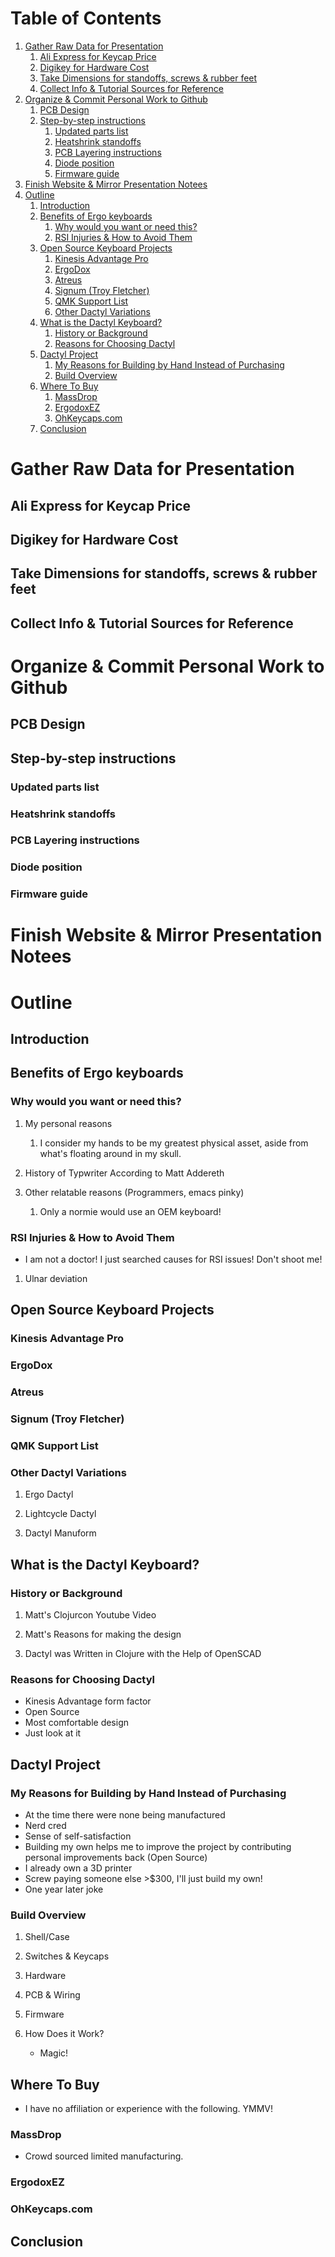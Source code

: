 
# Table of Contents

1.  [Gather Raw Data for Presentation](#org2008fc0)
    1.  [Ali Express for Keycap Price](#org08f3d47)
    2.  [Digikey for Hardware Cost](#orgcb3b4b4)
    3.  [Take Dimensions for standoffs, screws & rubber feet](#org0bc0449)
    4.  [Collect Info & Tutorial Sources for Reference](#org3390641)
2.  [Organize & Commit Personal Work to Github](#org655459d)
    1.  [PCB Design](#org697986e)
    2.  [Step-by-step instructions](#orgf3f37c2)
        1.  [Updated parts list](#org35d3358)
        2.  [Heatshrink standoffs](#org959e38e)
        3.  [PCB Layering instructions](#orgec3e581)
        4.  [Diode position](#orgc1016a9)
        5.  [Firmware guide](#org7c49d3d)
3.  [Finish Website & Mirror Presentation Notees](#orge34229a)
4.  [Outline](#org1c7c566)
    1.  [Introduction](#orgb9fc588)
    2.  [Benefits of Ergo keyboards](#orgd529c2b)
        1.  [Why would you want or need this?](#orga8d0059)
        2.  [RSI Injuries & How to Avoid Them](#orgbfae5ba)
    3.  [Open Source Keyboard Projects](#org5576d0a)
        1.  [Kinesis Advantage Pro](#org62050ea)
        2.  [ErgoDox](#org2eedbe3)
        3.  [Atreus](#orgb6a998c)
        4.  [Signum (Troy Fletcher)](#org9c85a2d)
        5.  [QMK Support List](#orgdac35f0)
        6.  [Other Dactyl Variations](#orgdf0f005)
    4.  [What is the Dactyl Keyboard?](#orge427ced)
        1.  [History or Background](#org61f05c0)
        2.  [Reasons for Choosing Dactyl](#org0a3ea46)
    5.  [Dactyl Project](#orga241d11)
        1.  [My Reasons for Building by Hand Instead of Purchasing](#orgf2a3457)
        2.  [Build Overview](#orga627be4)
    6.  [Where To Buy](#orgdb5ec97)
        1.  [MassDrop](#org7babe06)
        2.  [ErgodoxEZ](#org8cdad19)
        3.  [OhKeycaps.com](#org10def9d)
    7.  [Conclusion](#org205c3ad)



<a id="org2008fc0"></a>

# Gather Raw Data for Presentation


<a id="org08f3d47"></a>

## Ali Express for Keycap Price


<a id="orgcb3b4b4"></a>

## Digikey for Hardware Cost


<a id="org0bc0449"></a>

## Take Dimensions for standoffs, screws & rubber feet


<a id="org3390641"></a>

## Collect Info & Tutorial Sources for Reference


<a id="org655459d"></a>

# Organize & Commit Personal Work to Github


<a id="org697986e"></a>

## PCB Design


<a id="orgf3f37c2"></a>

## Step-by-step instructions


<a id="org35d3358"></a>

### Updated parts list


<a id="org959e38e"></a>

### Heatshrink standoffs


<a id="orgec3e581"></a>

### PCB Layering instructions


<a id="orgc1016a9"></a>

### Diode position


<a id="org7c49d3d"></a>

### Firmware guide


<a id="orge34229a"></a>

# Finish Website & Mirror Presentation Notees


<a id="org1c7c566"></a>

# Outline


<a id="orgb9fc588"></a>

## Introduction


<a id="orgd529c2b"></a>

## Benefits of Ergo keyboards


<a id="orga8d0059"></a>

### Why would you want or need this?

1.  My personal reasons

    1.  I consider my hands to be my greatest physical asset, aside from what's floating around in my skull.

2.  History of Typwriter According to Matt Addereth

3.  Other relatable reasons (Programmers, emacs pinky)

    1.  Only a normie would use an OEM keyboard!


<a id="orgbfae5ba"></a>

### RSI Injuries & How to Avoid Them

-   I am not a doctor! I just searched causes for RSI issues! Don't shoot me!

1.  Ulnar deviation


<a id="org5576d0a"></a>

## Open Source Keyboard Projects


<a id="org62050ea"></a>

### Kinesis Advantage Pro


<a id="org2eedbe3"></a>

### ErgoDox


<a id="orgb6a998c"></a>

### Atreus


<a id="org9c85a2d"></a>

### Signum (Troy Fletcher)


<a id="orgdac35f0"></a>

### QMK Support List


<a id="orgdf0f005"></a>

### Other Dactyl Variations

1.  Ergo Dactyl

2.  Lightcycle Dactyl

3.  Dactyl Manuform


<a id="orge427ced"></a>

## What is the Dactyl Keyboard?


<a id="org61f05c0"></a>

### History or Background

1.  Matt's Clojurcon Youtube Video

2.  Matt's Reasons for making the design

3.  Dactyl was Written in Clojure with the Help of OpenSCAD


<a id="org0a3ea46"></a>

### Reasons for Choosing Dactyl

-   Kinesis Advantage form factor
-   Open Source
-   Most comfortable design
-   Just look at it


<a id="orga241d11"></a>

## Dactyl Project


<a id="orgf2a3457"></a>

### My Reasons for Building by Hand Instead of Purchasing

-   At the time there were none being manufactured
-   Nerd cred
-   Sense of self-satisfaction
-   Building my own helps me to improve the project by contributing personal
    improvements back (Open Source)
-   I already own a 3D printer
-   Screw paying someone else >$300, I'll just build my own!
-   One year later joke


<a id="orga627be4"></a>

### Build Overview

1.  Shell/Case

2.  Switches & Keycaps

3.  Hardware

4.  PCB & Wiring

5.  Firmware

6.  How Does it Work?

    -   Magic!


<a id="orgdb5ec97"></a>

## Where To Buy

-   I have no affiliation or experience with the following. YMMV!


<a id="org7babe06"></a>

### MassDrop

-   Crowd sourced limited manufacturing.


<a id="org8cdad19"></a>

### ErgodoxEZ


<a id="org10def9d"></a>

### OhKeycaps.com


<a id="org205c3ad"></a>

## Conclusion

